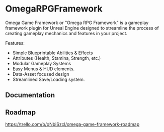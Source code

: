 # OmegaRPGFramework

Omega Game Framework or "Omega RPG Framework" is a gameplay framework plugin for Unreal Engine designed to streamline the process of creating gameplay mechanics and features in your project.

Features:
* Simple Blueprintable Abilities & Effects
* Attributes (Health, Stamina, Strength, etc.)
* Modular Gameplay Systems
* Easy Menus & HUD elements.
* Data-Asset focused design
* Streamlined Save/Loading system.

## Documentation

## Roadmap
https://trello.com/b/oNbiSzcl/omega-game-framework-roadmap
